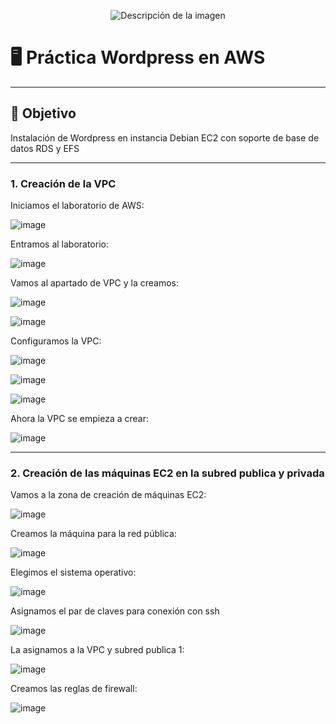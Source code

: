 
<p align="center">
  <img src="https://github.com/user-attachments/assets/92b13dd5-01d7-4f83-8bb6-e218dfb11235" alt="Descripción de la imagen"/>
</p>

# 🖥️ Práctica Wordpress en AWS

---

## 🎯 Objetivo

Instalación de Wordpress en instancia Debian EC2 con soporte de base de datos RDS y EFS

---

### 1. Creación de la VPC

Iniciamos el laboratorio de AWS:

![image](https://github.com/user-attachments/assets/e8be3c4b-43d3-4742-851d-c7a86f585632)

Entramos al laboratorio:

![image](https://github.com/user-attachments/assets/8b4156b7-e48e-4832-a49c-ac90dc622f87)

Vamos al apartado de VPC y la creamos:

![image](https://github.com/user-attachments/assets/2524a6e6-3f70-428c-ad7b-91a9abb41fb8)

![image](https://github.com/user-attachments/assets/c6494b13-19c4-4ad0-a35e-a8106e0332e0)

Configuramos la VPC:

![image](https://github.com/user-attachments/assets/5e8a9071-8364-4b2f-a4ca-1ada5b049fc1)

![image](https://github.com/user-attachments/assets/34e75304-366e-4675-8736-1f6a6fccd082)

![image](https://github.com/user-attachments/assets/86f49129-fc2f-45e0-9a2c-bae3e34349e2)

Ahora la VPC se empieza a crear:

![image](https://github.com/user-attachments/assets/47138904-7345-4432-a2fe-6a0727376d11)

---

### 2. Creación de las máquinas EC2 en la subred publica y privada

Vamos a la zona de creación de máquinas EC2:

![image](https://github.com/user-attachments/assets/84e03612-2354-42b9-b4f2-eddddf5501b4)

Creamos la máquina para la red pública:

![image](https://github.com/user-attachments/assets/db74e7d4-3f83-46b2-8efb-8774964093a1)

Elegimos el sistema operativo:

![image](https://github.com/user-attachments/assets/4df21756-6d51-4efe-9eba-9ebc53702482)

Asignamos el par de claves para conexión con ssh

![image](https://github.com/user-attachments/assets/ed5c5aaa-232f-4248-823e-889cc3547957)

La asignamos a la VPC y subred publica 1:

![image](https://github.com/user-attachments/assets/7b25c303-cb52-4f15-9a66-ae87dcd253bb)

Creamos las reglas de firewall:

![image](https://github.com/user-attachments/assets/f682c494-678c-4f56-9747-913a864cf23d)












